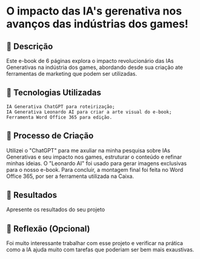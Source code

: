 # O impacto das IA's gerenativa nos avanços das indústrias dos games!

## 📒 Descrição
Este e-book de 6 páginas explora o impacto revolucionário das IAs Generativas na indústria dos games, abordando desde sua criação ate ferramentas de marketing que podem ser utilizadas.

## 🤖 Tecnologias Utilizadas

    IA Generativa ChatGPT para roteirização;
    IA Generativa Leonardo AI para criar a arte visual do e-book;
    Ferramenta Word Office 365 para edição.


## 🧐 Processo de Criação
Utilizei o "ChatGPT" para me axuliar na minha pesquisa sobre IAs Generativas e seu impacto nos games, estruturar o conteúdo e refinar minhas ideias. O "Leonardo AI" foi usado para gerar imagens exclusivas para o nosso e-book. Para concluir, a montagem final foi feita no Word Office 365, por ser a ferramenta utilizada na Caixa.

## 🚀 Resultados
Apresente os resultados do seu projeto

## 💭 Reflexão (Opcional)
Foi muito interessante trabalhar com esse projeto e verificar na prática como a IA ajuda muito com tarefas que poderiam ser bem mais exaustivas.
